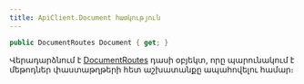 ```yaml
---
title: ApiClient.Document հատկություն
---
```


```c#
public DocumentRoutes Document { get; }
```

Վերադարձնում է [DocumentRoutes](../../routes/DocumentRoutes.md) դասի օբյեկտ, որը պարունակում է մեթոդներ փաստաթղթերի հետ աշխատանքը ապահովելու համար։
